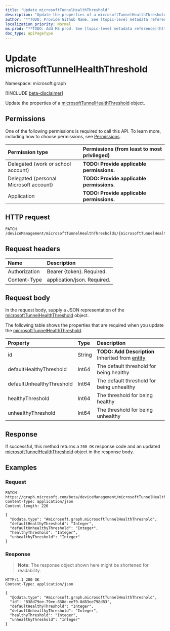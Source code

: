 ```yaml
---
title: "Update microsoftTunnelHealthThreshold"
description: "Update the properties of a microsoftTunnelHealthThreshold object."
author: "**TODO: Provide Github Name. See [topic-level metadata reference](https://msgo.azurewebsites.net/add/document/guidelines/metadata.html#topic-level-metadata)**"
localization_priority: Normal
ms.prod: "**TODO: Add MS prod. See [topic-level metadata reference](https://msgo.azurewebsites.net/add/document/guidelines/metadata.html#topic-level-metadata)**"
doc_type: apiPageType
---
```


# Update microsoftTunnelHealthThreshold
Namespace: microsoft.graph

[!INCLUDE [beta-disclaimer](../../includes/beta-disclaimer.md)]

Update the properties of a [microsoftTunnelHealthThreshold](../resources/microsofttunnelhealththreshold.md) object.

## Permissions
One of the following permissions is required to call this API. To learn more, including how to choose permissions, see [Permissions](/graph/permissions-reference).

|Permission type|Permissions (from least to most privileged)|
|:---|:---|
|Delegated (work or school account)|**TODO: Provide applicable permissions.**|
|Delegated (personal Microsoft account)|**TODO: Provide applicable permissions.**|
|Application|**TODO: Provide applicable permissions.**|

## HTTP request

<!-- {
  "blockType": "ignored"
}
-->
``` http
PATCH /deviceManagement/microsoftTunnelHealthThresholds/{microsoftTunnelHealthThresholdId}
```

## Request headers
|Name|Description|
|:---|:---|
|Authorization|Bearer {token}. Required.|
|Content-Type|application/json. Required.|

## Request body
In the request body, supply a JSON representation of the [microsoftTunnelHealthThreshold](../resources/microsofttunnelhealththreshold.md) object.

The following table shows the properties that are required when you update the [microsoftTunnelHealthThreshold](../resources/microsofttunnelhealththreshold.md).

|Property|Type|Description|
|:---|:---|:---|
|id|String|**TODO: Add Description** Inherited from [entity](../resources/entity.md)|
|defaultHealthyThreshold|Int64|The default threshold for being healthy|
|defaultUnhealthyThreshold|Int64|The default threshold for being unhealthy|
|healthyThreshold|Int64|The threshold for being healthy|
|unhealthyThreshold|Int64|The threshold for being unhealthy|



## Response

If successful, this method returns a `200 OK` response code and an updated [microsoftTunnelHealthThreshold](../resources/microsofttunnelhealththreshold.md) object in the response body.

## Examples

### Request
<!-- {
  "blockType": "request",
  "name": "update_microsofttunnelhealththreshold"
}
-->
``` http
PATCH https://graph.microsoft.com/beta/deviceManagement/microsoftTunnelHealthThresholds/{microsoftTunnelHealthThresholdId}
Content-Type: application/json
Content-length: 226

{
  "@odata.type": "#microsoft.graph.microsoftTunnelHealthThreshold",
  "defaultHealthyThreshold": "Integer",
  "defaultUnhealthyThreshold": "Integer",
  "healthyThreshold": "Integer",
  "unhealthyThreshold": "Integer"
}
```


### Response
>**Note:** The response object shown here might be shortened for readability.
<!-- {
  "blockType": "response",
  "truncated": true
}
-->
``` http
HTTP/1.1 200 OK
Content-Type: application/json

{
  "@odata.type": "#microsoft.graph.microsoftTunnelHealthThreshold",
  "id": "838d79ee-79ee-838d-ee79-8d83ee798d83",
  "defaultHealthyThreshold": "Integer",
  "defaultUnhealthyThreshold": "Integer",
  "healthyThreshold": "Integer",
  "unhealthyThreshold": "Integer"
}
```

